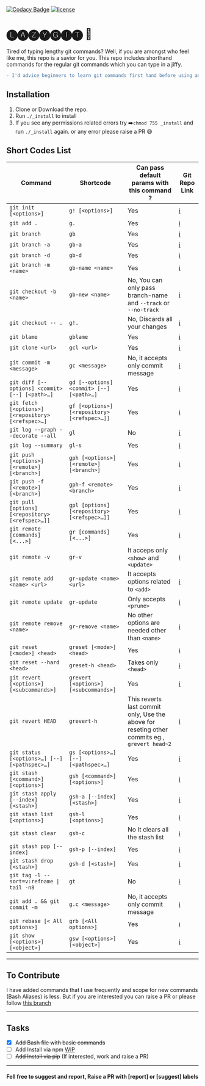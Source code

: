 [![Codacy Badge](https://api.codacy.com/project/badge/Grade/0f733ac7b7ca40e79cfed0c8396c7001)](https://app.codacy.com/app/krishna.damaraju/lazyGit?utm_source=github.com&utm_medium=referral&utm_content=SarathSantoshDamaraju/lazyGit&utm_campaign=Badge_Grade_Dashboard)
[![license](https://img.shields.io/github/license/mashape/apistatus.svg?maxAge=2592000)](https://doge.mit-license.org/)

# 🅛🅐🅩🅨🅖🅘🅣 🤟

Tired of typing lengthy git commands? Well, if you are amongst who feel like me, this repo is a savior for you. This repo includes shorthand commands for the regular git commands which you can type in a jiffy.

```diff
- I'd advice beginners to learn git commands first hand before using any shortcodes or aliases
```

## Installation

1. Clone or Download the repo.
2. Run `./_install` to install
3. If you see any permissions related errors try ➡️`chmod 755 _install` and run `./_install` again. or any error please raise a PR 😅

## Short Codes List

| Command                                            | Shortcode                                    | Can pass default params with this command ?                                                   | Git Repo Link                                                                                       |
| -------------------------------------------------- | -------------------------------------------- | --------------------------------------------------------------------------------------------- | --------------------------------------------------------------------------------------------------- |
| `git init [<options>]`                             | `g! [<options>]`                             | Yes                                                                                           | [:information_source:](https://git-scm.com/docs/git-init)                                           |
| `git add .`                                        | `g.`                                         | Yes                                                                                           | [:information_source:](https://git-scm.com/docs/git-add)                                            |
| `git branch`                                       | `gb`                                         | Yes                                                                                           | [:information_source:](https://git-scm.com/docs/git-branch)                                         |
| `git branch -a`                                    | `gb-a`                                       | Yes                                                                                           | [:information_source:](https://git-scm.com/docs/git-branch)                                         |
| `git branch -d`                                    | `gb-d`                                       | Yes                                                                                           | [:information_source:](https://git-scm.com/docs/git-branch)                                         |
| `git branch -m <name>`                             | `gb-name <name>`                             | Yes                                                                                           | [:information_source:](https://git-scm.com/docs/git-branch)                                         |
| `git checkout -b <name>`                           | `gb-new <name>`                              | No, You can only pass branch-name and `--track` or `--no-track`                               | [:information_source:](https://git-scm.com/docs/git-checkout)                                       |
| `git checkout -- .`                                | `g!.`                                        | No, Discards all your changes                                                                 | [:information_source:](https://git-scm.com/docs/git-checkout)                                       |
| `git blame`                                        | `gblame`                                     | Yes                                                                                           | [:information_source:](https://git-scm.com/docs/git-blame)                                          |
| `git clone <url>`                                  | `gcl <url>`                                  | Yes                                                                                           | [:information_source:](https://git-scm.com/docs/git-clone)                                          |
| `git commit -m <message>`                          | `gc <message>`                               | No, it accepts only commit message                                                            | [:information_source:](https://git-scm.com/docs/git-commit)                                         |
| `git diff [--options] <commit> [--] [<path>…]`     | `gd [--options] <commit> [--] [<path>…]`     | Yes                                                                                           | [:information_source:](https://git-scm.com/docs/git-diff)                                           |
| `git fetch [<options>] [<repository> [<refspec>…]` | `gf [<options>] [<repository> [<refspec>…]]` | Yes                                                                                           | [:information_source:](https://git-scm.com/docs/git-fetch)                                          |
| `git log --graph --decorate --all`                 | `gl`                                         | No                                                                                            | [:information_source:](https://git-scm.com/docs/git-log)                                            |
| `git log --summary`                                | `gl-s`                                       | Yes                                                                                           | [:information_source:](https://git-scm.com/docs/git-log)                                            |
| `git push [<options>] [<remote>] [<branch>]`       | `gph [<options>] [<remote>] [<branch>]`      | Yes                                                                                           | [:information_source:](https://git-scm.com/docs/git-push)                                           |
| `git push -f [<remote>] [<branch>]`                | `gph-f <remote> <branch>`                    | Yes                                                                                           | [:information_source:](https://git-scm.com/docs/git-push)                                           |
| `git pull [options] [<repository> [<refspec>…]]`   | `gpl [options] [<repository> [<refspec>…]]`  | Yes                                                                                           | [:information_source:](https://git-scm.com/docs/git-pull)                                           |
| `git remote [commands] [<...>]`                    | `gr [commands] [<...>]`                      | Yes                                                                                           | [:information_source:](https://git-scm.com/docs/git-remote)                                         |
| `git remote -v`                                    | `gr-v`                                       | It acceps only `<show>` and `<update>`                                                        | [:information_source:](https://git-scm.com/docs/git-remote)                                         |
| `git remote add <name> <url>`                      | `gr-update <name> <url>`                     | It accepts options related to `<add>`                                                         | [:information_source:](https://git-scm.com/docs/git-remote#git-remote-emaddem)                      |
| `git remote update`                                | `gr-update`                                  | Only accepts `<prune>`                                                                        | [:information_source:](https://git-scm.com/docs/git-remote#git-remote-emupdateem)                   |
| `git remote remove <name>`                         | `gr-remove <name>`                           | No other options are needed other than `<name>`                                               | [:information_source:](https://git-scm.com/docs/git-remote#git-remote-emremoveem)                   |
| `git reset [<mode>] <head>`                        | `greset [<mode>] <head>`                     | Yes                                                                                           | [:information_source:](https://git-scm.com/docs/git-reset)                                          |
| `git reset --hard <head>`                          | `greset-h <head>`                            | Takes only `<head>`                                                                           | [:information_source:](https://git-scm.com/docs/git-reset#git-reset---hard)                         |
| `git revert [<options>] [<subcommands>]`           | `grevert [<options>] [<subcommands>]`        | Yes                                                                                           | [:information_source:](https://git-scm.com/docs/git-revert)                                         |
| `git revert HEAD`                                  | `grevert-h`                                  | This reverts last commit only, Use the above for reseting other commits eg., `grevert head~2` | [:information_source:](https://git-scm.com/docs/git-revert)                                         |
| `git status [<options>…] [--] [<pathspec>…]`       | `gs [<options>…] [--] [<pathspec>…]`         | Yes                                                                                           | [:information_source:](https://git-scm.com/docs/git-status)                                         |
| `git stash [<command>] [<options>]`                | `gsh [<command>] [<options>]`                | Yes                                                                                           | [:information_source:](https://git-scm.com/docs/git-stash)                                          |
| `git stash apply [--index] [<stash>]`              | `gsh-a [--index] [<stash>]`                  | Yes                                                                                           | [:information_source:](https://git-scm.com/docs/git-stash)                                          |
| `git stash list [<options>]`                       | `gsh-l [<options>]`                          | Yes                                                                                           | [:information_source:](https://git-scm.com/docs/git-stash#git-stash-listltoptionsgt)                |
| `git stash clear`                                  | `gsh-c`                                      | No It clears all the stash list                                                               | [:information_source:](https://git-scm.com/docs/git-stash#git-stash-clear)                          |
| `git stash pop [--index]`                          | `gsh-p [--index]`                            | Yes                                                                                           | [:information_source:](https://git-scm.com/docs/git-stash#git-stash-pop--index-q--quietltstashgt)   |
| `git stash drop [<stash>]`                         | `gsh-d [<stash>]`                            | Yes                                                                                           | [:information_source:](https://git-scm.com/docs/git-stash#git-stash-apply--index-q--quietltstashgt) |
| `git tag -l --sort=v:refname \| tail -n8`          | `gt`                                         | No                                                                                            | [:information_source:](https://git-scm.com/docs/git-tag)                                            |
| `git add . && git commit -m`                       | `g.c <message>`                              | No, it accepts only commit message                                                            | [:information_source:](https://git-scm.com/docs/git-commit)                                         |
| `git rebase [< All options>]`                      | `grb [<All options>]`                        | Yes                                                                                           | [:information_source:](https://git-scm.com/docs/git-rebase)                                         |
| `git show [<options>] [<object>]`                  | `gsw [<options>] [<object>]`                 | Yes                                                                                           | [:information_source:](https://git-scm.com/docs/git-show)                                           |

---

## To Contribute

I have added commands that I use frequently and scope for new commands (Bash Aliases) is less. But if you are interested you can raise a PR or please follow [this branch](https://github.com/SarathSantoshDamaraju/lazyGit/tree/npm)

---

## Tasks

- [x] ~~Add Bash file with basic commands~~
- [ ] Add Install via npm [WIP](https://github.com/SarathSantoshDamaraju/lazyGit/tree/npm)
- [ ] ~~Add Install via pip~~ (If interested, work and raise a PR)

---

#### Fell free to suggest and report, Raise a PR with [report] or [suggest] labels

